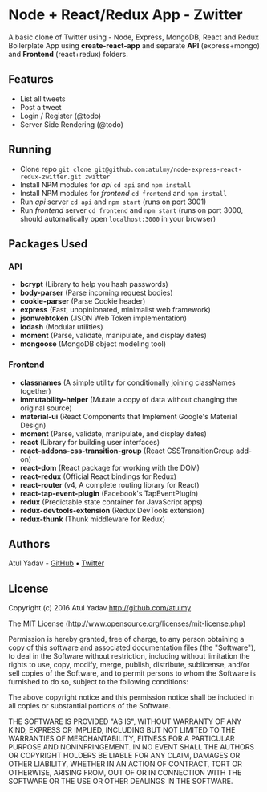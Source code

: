 # Node + React/Redux App - Zwitter
A basic clone of Twitter using - Node, Express, MongoDB, React and Redux Boilerplate App using **create-react-app** and separate **API** (express+mongo) and **Frontend** (react+redux) folders.

## Features
- List all tweets
- Post a tweet
- Login / Register (@todo)
- Server Side Rendering (@todo)

## Running
- Clone repo `git clone git@github.com:atulmy/node-express-react-redux-zwitter.git zwitter`
- Install NPM modules for *api* `cd api` and `npm install`
- Install NPM modules for *frontend* `cd frontend` and `npm install`
- Run *api* server `cd api` and `npm start` (runs on port 3001)
- Run *frontend* server `cd frontend` and `npm start` (runs on port 3000, should automatically open `localhost:3000` in your browser)

## Packages Used

### API
- **bcrypt** (Library to help you hash passwords)
- **body-parser** (Parse incoming request bodies)
- **cookie-parser** (Parse Cookie header)
- **express** (Fast, unopinionated, minimalist web framework)
- **jsonwebtoken** (JSON Web Token implementation)
- **lodash** (Modular utilities)
- **moment** (Parse, validate, manipulate, and display dates)
- **mongoose** (MongoDB object modeling tool)

### Frontend
- **classnames** (A simple utility for conditionally joining classNames together)
- **immutability-helper** (Mutate a copy of data without changing the original source)
- **material-ui** (React Components that Implement Google's Material Design)
- **moment** (Parse, validate, manipulate, and display dates)
- **react** (Library for building user interfaces)
- **react-addons-css-transition-group** (React CSSTransitionGroup add-on)
- **react-dom** (React package for working with the DOM)
- **react-redux** (Official React bindings for Redux)
- **react-router** (v4, A complete routing library for React)
- **react-tap-event-plugin** (Facebook's TapEventPlugin)
- **redux** (Predictable state container for JavaScript apps)
- **redux-devtools-extension** (Redux DevTools extension)
- **redux-thunk** (Thunk middleware for Redux)

## Authors

Atul Yadav - [GitHub](https://github.com/atulmy) &bull; [Twitter](https://twitter.com/atulmy)
## License

Copyright (c) 2016 Atul Yadav http://github.com/atulmy

The MIT License (http://www.opensource.org/licenses/mit-license.php)

Permission is hereby granted, free of charge, to any person obtaining a copy of this software and associated documentation files (the "Software"), to deal in the Software without restriction, including without limitation the rights to use, copy, modify, merge, publish, distribute, sublicense, and/or sell copies of the Software, and to permit persons to whom the Software is furnished to do so, subject to the following conditions:

The above copyright notice and this permission notice shall be included in all copies or substantial portions of the Software.

THE SOFTWARE IS PROVIDED "AS IS", WITHOUT WARRANTY OF ANY KIND, EXPRESS OR IMPLIED, INCLUDING BUT NOT LIMITED TO THE WARRANTIES OF MERCHANTABILITY, FITNESS FOR A PARTICULAR PURPOSE AND NONINFRINGEMENT. IN NO EVENT SHALL THE AUTHORS OR COPYRIGHT HOLDERS BE LIABLE FOR ANY CLAIM, DAMAGES OR OTHER LIABILITY, WHETHER IN AN ACTION OF CONTRACT, TORT OR OTHERWISE, ARISING FROM, OUT OF OR IN CONNECTION WITH THE SOFTWARE OR THE USE OR OTHER DEALINGS IN THE SOFTWARE.
